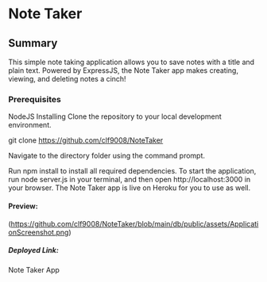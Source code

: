 # Note Taker

## Summary
This simple note taking application allows you to save notes with a title and plain text. Powered by ExpressJS, the Note Taker app makes creating, viewing, and deleting notes a cinch!

### Prerequisites
NodeJS
Installing
Clone the repository to your local development environment.

git clone https://github.com/clf9008/NoteTaker

Navigate to the directory folder using the command prompt.

Run npm install to install all  required dependencies. To start the application, run node server.js in your terminal, and then open http://localhost:3000 in your browser. The Note Taker app is live on Heroku for you to use as well.

#### Preview:
(https://github.com/clf9008/NoteTaker/blob/main/db/public/assets/ApplicationScreenshot.png)

##### Deployed Link:
Note Taker App


